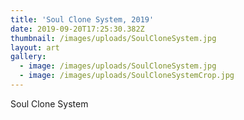 ```yaml
---
title: 'Soul Clone System, 2019'
date: 2019-09-20T17:25:30.382Z
thumbnail: /images/uploads/SoulCloneSystem.jpg
layout: art
gallery:
  - image: /images/uploads/SoulCloneSystem.jpg
  - image: /images/uploads/SoulCloneSystemCrop.jpg
---
```

Soul Clone System

